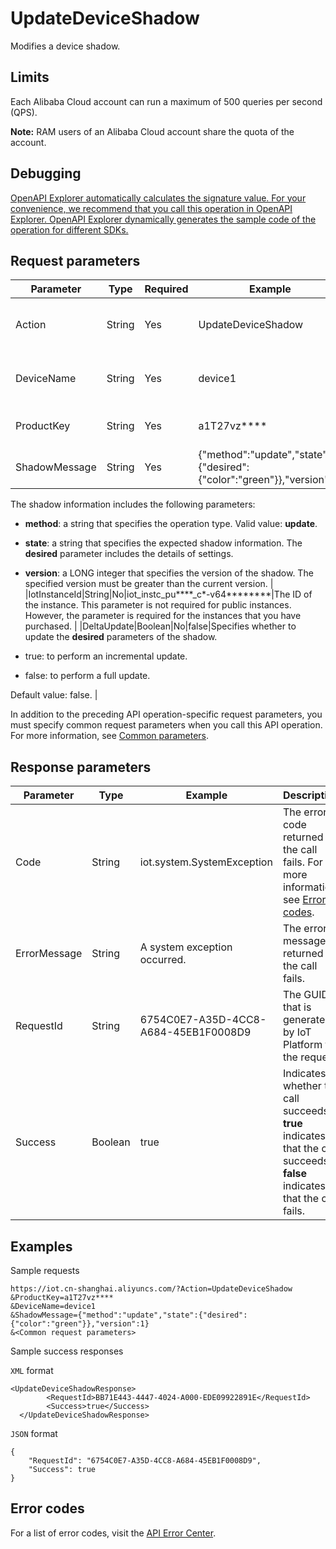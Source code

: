 # UpdateDeviceShadow

Modifies a device shadow.

## Limits

Each Alibaba Cloud account can run a maximum of 500 queries per second \(QPS\).

**Note:** RAM users of an Alibaba Cloud account share the quota of the account.

## Debugging

[OpenAPI Explorer automatically calculates the signature value. For your convenience, we recommend that you call this operation in OpenAPI Explorer. OpenAPI Explorer dynamically generates the sample code of the operation for different SDKs.](https://api.aliyun.com/#product=Iot&api=UpdateDeviceShadow&type=RPC&version=2018-01-20)

## Request parameters

|Parameter|Type|Required|Example|Description|
|---------|----|--------|-------|-----------|
|Action|String|Yes|UpdateDeviceShadow|The operation that you want to perform. Set the value to UpdateDeviceShadow. |
|DeviceName|String|Yes|device1|The name of the device whose shadow information that you want to modify. |
|ProductKey|String|Yes|a1T27vz\*\*\*\*|The key of the product to which the device belongs. |
|ShadowMessage|String|Yes|\{"method":"update","state":\{"desired":\{"color":"green"\}\},"version":2\}|The expected shadow information.

The shadow information includes the following parameters:

-   **method**: a string that specifies the operation type. Valid value: **update**.
-   **state**: a string that specifies the expected shadow information. The **desired** parameter includes the details of settings.
-   **version**: a LONG integer that specifies the version of the shadow. The specified version must be greater than the current version. |
|IotInstanceId|String|No|iot\_instc\_pu\*\*\*\*\_c\*-v64\*\*\*\*\*\*\*\*|The ID of the instance. This parameter is not required for public instances. However, the parameter is required for the instances that you have purchased. |
|DeltaUpdate|Boolean|No|false|Specifies whether to update the **desired** parameters of the shadow.

-   true: to perform an incremental update.
-   false: to perform a full update.

Default value: false. |

In addition to the preceding API operation-specific request parameters, you must specify common request parameters when you call this API operation. For more information, see [Common parameters](~~30561~~).

## Response parameters

|Parameter|Type|Example|Description|
|---------|----|-------|-----------|
|Code|String|iot.system.SystemException|The error code returned if the call fails. For more information, see [Error codes](~~87387~~). |
|ErrorMessage|String|A system exception occurred.|The error message returned if the call fails. |
|RequestId|String|6754C0E7-A35D-4CC8-A684-45EB1F0008D9|The GUID that is generated by IoT Platform for the request. |
|Success|Boolean|true|Indicates whether the call succeeds. **true** indicates that the call succeeds. **false** indicates that the call fails. |

## Examples

Sample requests

```
https://iot.cn-shanghai.aliyuncs.com/?Action=UpdateDeviceShadow
&ProductKey=a1T27vz****
&DeviceName=device1
&ShadowMessage={"method":"update","state":{"desired":{"color":"green"}},"version":1}
&<Common request parameters>
```

Sample success responses

`XML` format

```
<UpdateDeviceShadowResponse>
        <RequestId>BB71E443-4447-4024-A000-EDE09922891E</RequestId>
        <Success>true</Success>
  </UpdateDeviceShadowResponse>
```

`JSON` format

```
{
    "RequestId": "6754C0E7-A35D-4CC8-A684-45EB1F0008D9",
    "Success": true
}
```

## Error codes

For a list of error codes, visit the [API Error Center](https://error-center.alibabacloud.com/status/product/Iot).

